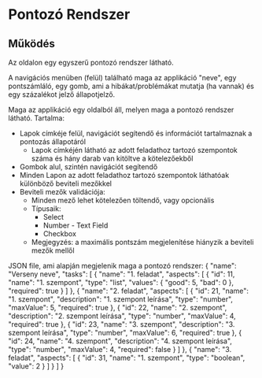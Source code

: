 # Pontozó Rendszer

## Működés

Az oldalon egy egyszerű pontozó rendszer látható.

A navigációs menüben (felül) található maga az applikáció "neve", egy pontszámláló, egy gomb, ami a hibákat/problémákat mutatja (ha vannak) és egy százalékot jelző állapotjelző.

Maga az applikáció egy oldalból áll, melyen maga a pontozó rendszer látható. Tartalma:

-   Lapok címkéje felül, navigációt segítendő és információt tartalmaznak a pontozás állapotáról
    -   Lapok címkéjén látható az adott feladathoz tartozó szempontok száma és hány darab van kitöltve a kötelezőekből
-   Gombok alul, szintén navigációt segítendő
-   Minden Lapon az adott feladathoz tartozó szempontok láthatóak különböző beviteli mezőkkel
-   Beviteli mezők validációja:
    -   Minden mező lehet kötelezően töltendő, vagy opcionális
    -   Típusaik:
        -   Select
        -   Number - Text Field
        -   Checkbox
    -   Megjegyzés: a maximális pontszám megjelenítése hiányzik a beviteli mezők mellől

JSON file, ami alapján megjelenik maga a pontozó rendszer:
{
"name": "Verseny neve",
"tasks": [
{
"name": "1. feladat",
"aspects": [
{
"id": 11,
"name": "1. szempont",
"type": "list",
"values": {
"good": 5,
"bad": 0
},
"required": true
}
]
},
{
"name": "2. feladat",
"aspects": [
{
"id": 21,
"name": "1. szempont",
"description": "1. szempont leírása",
"type": "number",
"maxValue": 5,
"required": true
},
{
"id": 22,
"name": "2. szempont",
"description": "2. szempont leírása",
"type": "number",
"maxValue": 4,
"required": true
},
{
"id": 23,
"name": "3. szempont",
"description": "3. szempont leírása",
"type": "number",
"maxValue": 6,
"required": true
},
{
"id": 24,
"name": "4. szempont",
"description": "4. szempont leírása",
"type": "number",
"maxValue": 4,
"required": false
}
]
},
{
"name": "3. feladat",
"aspects": [
{
"id": 31,
"name": "1. szempont",
"type": "boolean",
"value": 2
}
]
}
]
}
